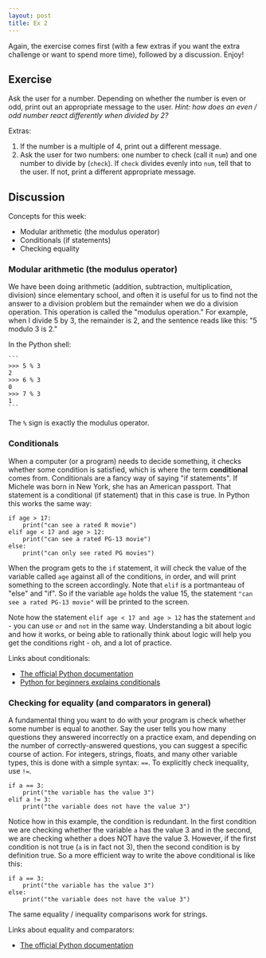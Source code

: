```yaml
---
layout: post
title: Ex 2
---
```


Again, the exercise comes first (with a few extras if you want the extra challenge or want to spend more time), followed by a discussion. Enjoy!

## Exercise

Ask the user for a number. Depending on whether the number is even or odd, print out an appropriate message to the user. _Hint: how does an even / odd number react differently when divided by 2?_

Extras: 

1. If the number is a multiple of 4, print out a different message. 
2. Ask the user for two numbers: one number to check (call it `num`) and one number to divide by (`check`). If `check` divides evenly into `num`, tell that to the user. If not, print a different appropriate message.

## Discussion

Concepts for this week: 

* Modular arithmetic (the modulus operator)
* Conditionals (if statements)
* Checking equality

### Modular arithmetic (the modulus operator)

We have been doing arithmetic (addition, subtraction, multiplication, division) since elementary school, and often it is useful for us to find not the answer to a division problem but the remainder when we do a division operation. This operation is called the "modulus operation." For example, when I divide 5 by 3, the remainder is 2, and the sentence reads like this: "5 modulo 3 is 2." 

In the Python shell: 

	```
	>>> 5 % 3
	2
	>>> 6 % 3
	0
	>>> 7 % 3
	1
	```

The `%` sign is exactly the modulus operator. 

### Conditionals

When a computer (or a program) needs to decide something, it checks whether some condition is satisfied, which is where the term **conditional** comes from. Conditionals are a fancy way of saying "if statements". If Michele was born in New York, she has an American passport. That statement is a conditional (if statement) that in this case is true. In Python this works the same way: 

```
if age > 17: 
	print("can see a rated R movie")
elif age < 17 and age > 12:
	print("can see a rated PG-13 movie")
else: 
	print("can only see rated PG movies")
```

When the program gets to the `if` statement, it will check the value of the variable called `age` against all of the conditions, in order, and will print something to the screen accordingly. Note that `elif` is a portmanteau of "else" and "if". So if the variable `age` holds the value 15, the statement `"can see a rated PG-13 movie"` will be printed to the screen. 

Note how the statement `elif age < 17 and age > 12` has the statement `and` - you can use `or` and `not` in the same way. Understanding a bit about logic and how it works, or being able to rationally think about logic will help you get the conditions right - oh, and a lot of practice.

Links about conditionals: 

* [The official Python documentation](http://docs.python.org/3.3/tutorial/controlflow.html)
* [Python for beginners explains conditionals](http://www.pythonforbeginners.com/basics/python-if-elif-else-statement/)

### Checking for equality (and comparators in general)

A fundamental thing you want to do with your program is check whether some number is equal to another. Say the user tells you how many questions they answered incorrectly on a practice exam, and depending on the number of correctly-answered questions, you can suggest a specific course of action. For integers, strings, floats, and many other variable types, this is done with a simple syntax: `==`. To explicitly check inequality, use `!=`.

```
if a == 3: 
	print("the variable has the value 3")
elif a != 3:
	print("the variable does not have the value 3")
```

Notice how in this example, the condition is redundant. In the first condition we are checking whether the variable `a` has the value 3 and in the second, we are checking whether `a` does NOT have the value 3. However, if the first condition is not true (`a` is in fact not 3), then the second condition is by definition true. So a more efficient way to write the above conditional is like this: 

```
if a == 3: 
	print("the variable has the value 3")
else:
	print("the variable does not have the value 3")
```

The same equality / inequality comparisons work for strings.

Links about equality and comparators: 

* [The official Python documentation](http://docs.python.org/3.3/library/stdtypes.html?highlight=comparison#comparisons)